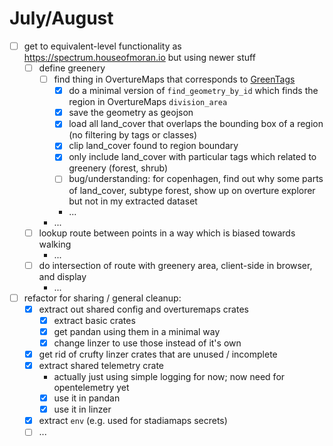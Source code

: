 # July/August

* [ ] get to equivalent-level functionality as https://spectrum.houseofmoran.io but using newer stuff
    * [ ] define greenery
        * [ ] find thing in OvertureMaps that corresponds to [GreenTags](https://github.com/mikemoraned/spectrum/blob/main/app/service/builder/src/filter.rs#L7)
            * [x] do a minimal version of `find_geometry_by_id` which finds the region in OvertureMaps `division_area`
            * [x] save the geometry as geojson
            * [x] load all land_cover that overlaps the bounding box of a region (no filtering by tags or classes)
            * [x] clip land_cover found to region boundary
            * [x] only include land_cover with particular tags which related to greenery (forest, shrub)
            * [ ] bug/understanding: for copenhagen, find out why some parts of land_cover, subtype forest, show up on overture explorer but not in my extracted dataset
            * ...
        * ...
    * [ ] lookup route between points in a way which is biased towards walking
        * ...
    * [ ] do intersection of route with greenery area, client-side in browser, and display
        * ...

* [ ] refactor for sharing / general cleanup:
    * [x] extract out shared config and overturemaps crates
        * [x] extract basic crates
        * [x] get pandan using them in a minimal way
        * [x] change linzer to use those instead of it's own
    * [x] get rid of crufty linzer crates that are unused / incomplete
    * [x] extract shared telemetry crate
        * actually just using simple logging for now; now need for opentelemetry yet
        * [x] use it in pandan
        * [x] use it in linzer
    * [x] extract `env` (e.g. used for stadiamaps secrets)
    * [ ] ...
